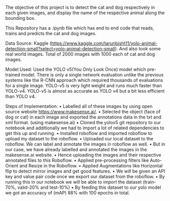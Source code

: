The objective of this project is to detect the cat and dog respectively in each given images, 
and display the name of the respective animal along the bounding box.

This Repository has a .ipynb file which has end to end code that reads, trains and predicts the cat and dog images.


Data Source: 
Kaggle (https://www.kaggle.com/tarunbisht11/yolo-animal-detection-small?select=yolo-animal-detection-small).
And also took some real world images.
Total of 2000 images with 1000 each of cat and dog images.


Model Used:
Used the YOLO v5(You Only Look Once) model which pre-trained model.
There is only a single network evaluation unlike the previous systems like the R-CNN approach which required thousands of evaluations for a single image.
YOLO-v5 is very light weight and runs much faster than YOLO-v4. 
YOLO-v5 is almost as accurate as YOLO v4 but a bit less efficient than YOLO v4.


Steps of Implementation:
•	Labelled all of these images by using open source website https://www.makesense.ai/. 
•	Selected the object (face of dog or cat) in each image and exported the annotations data in the txt and xml format. (using makesense.ai)
•	Cloned the yolov5 git repository to our notebook and additionally we had to import a lot of related dependencies to get this up and running.
•	Installed roboflow and imported roboflow to upload my dataset to the roboflow.
•	Uploaded our local dataset to the roboflow. We can label and annotate the images in roboflow as well. 
•	But in our case, we have already labelled and annotated the images in the makesense.ai website. 
•	Hence uploading the images and their respective annotated files to this Roboflow. 
•	Applied pre-processing filters like Auto-Orient and Resize in the Roboflow.
•	Applied Augmentations like Horizontal flip to detect mirror images and get good features.
•	We will be given an API key and value pair code once we export our dataset from the roboflow. 
•	By running this in our notebook we will be able to import the dataset (train-70%, valid-20% and test-10%)
•	By feeding this dataset to our yolo model we got an accuracy of (mAP) 88% with 100 epochs in total.





